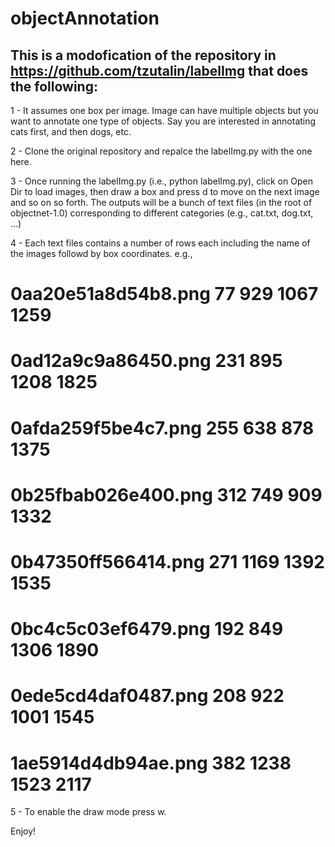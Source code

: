 # objectAnnotation

## This is a modofication of the repository in https://github.com/tzutalin/labelImg that does the following:

1 - It assumes one box per image. Image can have multiple objects but you want to annotate one type of objects. Say you are
interested in annotating cats first, and then dogs, etc. 

2 - Clone the original repository and repalce the labelImg.py with the one here.

3 - Once running the labelImg.py (i.e., python labelImg.py), click on Open Dir to load images, then
draw a box and press d to move on the next image and so on so forth. The outputs will be a bunch of text files (in the root of objectnet-1.0) corresponding to different categories (e.g., cat.txt, dog.txt, ...)

4 - Each text files contains a number of rows each including the name of the images followd by box coordinates.
e.g.,
# 0aa20e51a8d54b8.png   77  929 1067 1259
# 0ad12a9c9a86450.png  231  895 1208 1825
# 0afda259f5be4c7.png  255  638  878 1375
# 0b25fbab026e400.png  312  749  909 1332
# 0b47350ff566414.png  271 1169 1392 1535
# 0bc4c5c03ef6479.png  192  849 1306 1890
# 0ede5cd4daf0487.png  208  922 1001 1545
# 1ae5914d4db94ae.png  382 1238 1523 2117


5 - To enable the draw mode press w. 


Enjoy!
